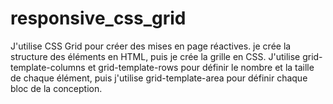 # responsive_css_grid
J'utilise CSS Grid pour créer des mises en page réactives. je crée la structure des éléments en HTML, puis je crée la grille en CSS. J'utilise grid-template-columns et grid-template-rows pour définir le nombre et la taille de chaque élément, puis j'utilise grid-template-area pour définir chaque bloc de la conception.
